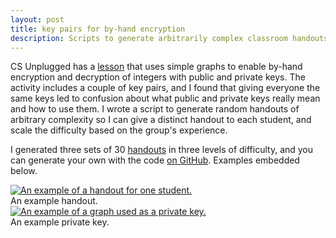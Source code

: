 ```yaml
---
layout: post
title: key pairs for by-hand encryption
description: Scripts to generate arbitrarily complex classroom handouts for public/private graph pairs.
---
```



CS Unplugged has a [lesson](https://classic.csunplugged.org/public-key-encryption/) that uses simple graphs to enable by-hand encryption and decryption of integers with public and private keys. The activity includes a couple of key pairs, and I found that giving everyone the same keys led to confusion about what public and private keys really mean and how to use them. I wrote a script to generate random handouts of arbitrary complexity so I can give a distinct handout to each student, and scale the difficulty based on the group's experience.  


I generated three sets of 30 [handouts](https://drive.google.com/open?id=1EoNSoeamPmUjCCiVlfHA_Y7k_qTUdLew) in three levels of difficulty, and you can generate your own with the code [on GitHub](https://github.com/curtisullerich/cs-ed/tree/master/crypto-handouts). Examples embedded below.  

<div class="img_full">
  <a target="_blank" href="{{- site.baseurl -}}/img/crypto-handout.png">
    <img class="col three" src="{{- site.baseurl -}}/img/crypto-handout.png" alt="An example of a handout for one student." title="handout"/>
  </a>
</div>
<div class="col three caption">
  An example handout.
</div>

<div class="img_full">
  <a target="_blank" href="{{- site.baseurl -}}/img/private-key.png">
    <img class="col three" src="{{- site.baseurl -}}/img/private-key.png" alt="An example of a graph used as a private key." title="private key"/>
  </a>
</div>
<div class="col three caption">
  An example private key.
</div>

